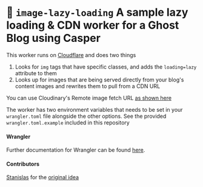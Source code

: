 # 👷 `image-lazy-loading` A sample lazy loading & CDN worker for a Ghost Blog using Casper

This worker runs on [Cloudflare](https://workers.cloudflare.com/) and does two things

1. Looks for `img` tags that have specific classes, and adds the `loading=lazy` attribute to them
2. Looks up for images that are being served directly from your blog's content images and rewrites them to pull from a CDN URL

You can use Cloudinary's Remote image fetch URL [as shown here](https://cloudinary.com/documentation/fetch_remote_images#remote_image_fetch_url)

The worker has two environment variables that needs to be set in your `wrangler.toml` file alongside the other options.
See the provided `wrangler.toml.example` included in this repository

#### Wrangler

Further documentation for Wrangler can be found [here](https://developers.cloudflare.com/workers/tooling/wrangler).

#### Contributors

[Stanislas](https://github.com/angristan/) for the [original idea](https://stanislas.blog/2020/05/native-image-lazy-loading-ghost-cloudflare-worker/) 
